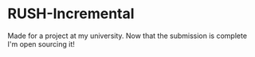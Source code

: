 # RUSH-Incremental
Made for a project at my university. Now that the submission is complete I'm open sourcing it!
